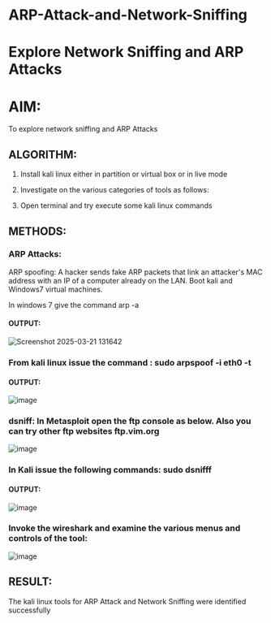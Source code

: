 # ARP-Attack-and-Network-Sniffing
# Explore Network Sniffing and ARP Attacks

# AIM:

To explore network sniffing and ARP Attacks

## ALGORITHM:

1) Install kali linux either in partition or virtual box or in live mode

2) Investigate on the various categories of tools as follows:

3) Open terminal and try execute some kali linux commands


## METHODS:

### ARP Attacks:  
ARP spoofing: A hacker sends fake ARP packets that link an attacker's MAC address with an IP of a computer already on the LAN. 
Boot kali and Windows7 virtual machines.

In windows 7 give the command arp -a

#### OUTPUT:
![Screenshot 2025-03-21 131642](https://github.com/user-attachments/assets/251934aa-3517-41bb-a191-d046ebb9378f)




### From kali linux issue the command : sudo arpspoof -i eth0 -t <target system> <gateway>

#### OUTPUT:

![image](https://github.com/Monisha-11/ARP-Attack-and-Network-Sniffing/assets/93427240/52a0a63d-e321-4522-8479-391ae948ef6f)


### dsniff: In Metasploit open the ftp console as below. Also you can try other ftp websites ftp.vim.org

 
![image](https://github.com/Monisha-11/ARP-Attack-and-Network-Sniffing/assets/93427240/a4d03250-d53f-4175-9c6c-5028d8d098b8)


### In Kali issue the following commands:  sudo dsnifff

#### OUTPUT:

![image](https://github.com/Monisha-11/ARP-Attack-and-Network-Sniffing/assets/93427240/d64b6310-a901-49fd-a3f8-2d7c40f43509)

### Invoke the wireshark and examine the various menus and controls of the tool:

![image](https://github.com/Monisha-11/ARP-Attack-and-Network-Sniffing/assets/93427240/676e5a23-72d5-4f77-8ec5-aad43a605b6d)


## RESULT:
The kali linux tools for ARP Attack and Network Sniffing were identified successfully

